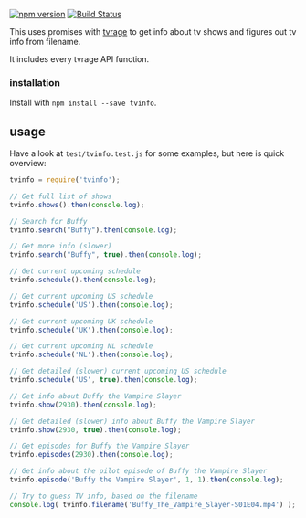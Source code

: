 [![npm version](https://badge.fury.io/js/tvinfo.svg)](http://badge.fury.io/js/tvinfo)
[![Build Status](https://travis-ci.org/konsumer/tvinfo.svg?branch=master)](https://travis-ci.org/konsumer/tvinfo)

This uses promises with [tvrage](http://www.tvrage.com/) to get info about tv shows and figures out tv info from filename.

It includes every tvrage API function.

### installation
Install with `npm install --save tvinfo`.

## usage

Have a look at `test/tvinfo.test.js` for some examples, but here is quick overview:

```javascript
tvinfo = require('tvinfo');

// Get full list of shows
tvinfo.shows().then(console.log);

// Search for Buffy
tvinfo.search("Buffy").then(console.log);

// Get more info (slower)
tvinfo.search("Buffy", true).then(console.log);

// Get current upcoming schedule
tvinfo.schedule().then(console.log);

// Get current upcoming US schedule
tvinfo.schedule('US').then(console.log);

// Get current upcoming UK schedule
tvinfo.schedule('UK').then(console.log);

// Get current upcoming NL schedule
tvinfo.schedule('NL').then(console.log);

// Get detailed (slower) current upcoming US schedule
tvinfo.schedule('US', true).then(console.log);

// Get info about Buffy the Vampire Slayer
tvinfo.show(2930).then(console.log);

// Get detailed (slower) info about Buffy the Vampire Slayer
tvinfo.show(2930, true).then(console.log);

// Get episodes for Buffy the Vampire Slayer
tvinfo.episodes(2930).then(console.log);

// Get info about the pilot episode of Buffy the Vampire Slayer
tvinfo.episode('Buffy the Vampire Slayer', 1, 1).then(console.log);

// Try to guess TV info, based on the filename
console.log( tvinfo.filename('Buffy_The_Vampire_Slayer-S01E04.mp4') );


```